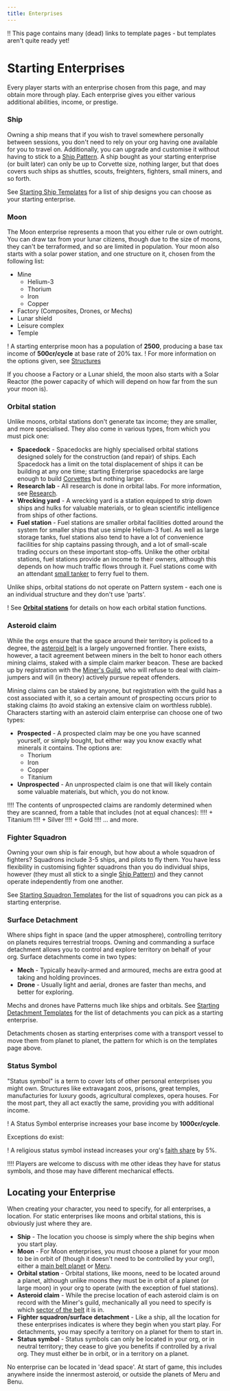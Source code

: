 ```yaml
---
title: Enterprises
---
```


!! This page contains many (dead) links to template pages - but templates aren't quite ready yet!

# Starting Enterprises

Every player starts with an enterprise chosen from this page, and may obtain more through play. Each enterprise gives you either various additional abilities, income, or prestige.

### Ship

Owning a ship means that if you wish to travel somewhere personally between sessions, you don't need to rely on your org having one available for you to travel on. Additionally, you can upgrade and customise it without having to stick to a [Ship Pattern](/ships). A ship bought as your starting enterprise (or built later) can only be up to Corvette size, nothing larger, but that does covers such ships as shuttles, scouts, freighters, fighters, small miners, and so forth.

See [Starting Ship Templates](/character-creation/enterprises/ship) for a list of ship designs you can choose as your starting enterprise.

### Moon

The Moon enterprise represents a moon that you either rule or own outright. You can draw tax from your lunar citizens, though due to the size of moons, they can't be terraformed, and so are limited in population. Your moon also starts with a solar power station, and one structure on it, chosen from the following list:

+ Mine
  + Helium-3
  + Thorium
  + Iron
  + Copper
+ Factory (Composites, Drones, or Mechs)
+ Lunar shield
+ Leisure complex
+ Temple

! A starting enterprise moon has a population of **2500**, producing a base tax income of **500cr/cycle** at base rate of 20% tax.
! For more information on the options given, see [Structures](/science/technology/structures)

If you choose a Factory or a Lunar shield, the moon also starts with a Solar Reactor (the power capacity of which will depend on how far from the sun your moon is).

### Orbital station

Unlike moons, orbital stations don't generate tax income; they are smaller, and more specialised. They also come in various types, from which you must pick one:

+ **Spacedock** - Spacedocks are highly specialised orbital stations designed solely for the construction (and repair) of ships. Each Spacedock has a limit on the total displacement of ships it can be building at any one time; starting Enterprise spacedocks are large enough to build [Corvettes](/ships) but nothing larger.
+ **Research lab** - All research is done in orbital labs. For more information, see [Research](/science).
+ **Wrecking yard** - A wrecking yard is a station equipped to strip down ships and hulks for valuable materials, or to glean scientific intelligence from ships of other factions.
+ **Fuel station** - Fuel stations are smaller orbital facilities dotted around the system for smaller ships that use simple Helium-3 fuel. As well as large storage tanks, fuel stations also tend to have a lot of convenience facilities for ship captains passing through, and a lot of small-scale trading occurs on these important stop-offs. Unlike the other orbital stations, fuel stations provide an income to their owners, although this depends on how much traffic flows through it. Fuel stations come with an attendant [small tanker](/character-creation/enterprises/fuel-station-tanker) to ferry fuel to them.

Unlike ships, orbital stations do not operate on Pattern system - each one is an individual structure and they don't use 'parts'.

! See **[Orbital stations](/science/technology/orbitals)** for details on how each orbital station functions.

### Asteroid claim

While the orgs ensure that the space around their territory is policed to a degree, the [asteroid belt](/planets) is a largely ungoverned frontier. There exists, however, a tacit agreement between miners in the belt to honor each others mining claims, staked with a simple claim marker beacon. These are backed up by registration with the [Miner's Guild](/orgs/miners-guild), who will refuse to deal with claim-jumpers and will (in theory) actively pursue repeat offenders.

Mining claims can be staked by anyone, but registration with the guild has a cost associated with it, so a certain amount of prospecting occurs prior to staking claims (to avoid staking an extensive claim on worthless rubble). Characters starting with an asteroid claim enterprise can choose one of two types:

+ **Prospected** - A prospected claim may be one you have scanned yourself, or simply bought, but either way you know exactly what minerals it contains. The options are:
  + Thorium
  + Iron
  + Copper
  + Titanium
+ **Unprospected** - An unprospected claim is one that will likely contain some valuable materials, but which, you do not know. 

!!!! The contents of unprospected claims are randomly determined when they are scanned, from a table that includes (not at equal chances):
!!!! + Titanium
!!!! + Silver
!!!! + Gold
!!!! ... and more.

### Fighter Squadron

Owning your own ship is fair enough, but how about a whole squadron of fighters? Squadrons include 3-5 ships, and pilots to fly them. You have less flexibility in customising fighter squadrons than you do individual ships, however (they must all stick to a single [Ship Pattern](/ships)) and they cannot operate independently from one another.

See [Starting Squadron Templates](/character-creation/enterprises/squadron) for the list of squadrons you can pick as a starting enterprise.

### Surface Detachment

Where ships fight in space (and the upper atmosphere), controlling territory on planets requires terrestrial troops. Owning and commanding a surface detachment allows you to control and explore territory on behalf of your org. Surface detachments come in two types:

+ **Mech** - Typically heavily-armed and armoured, mechs are extra good at taking and holding provinces.
+ **Drone** - Usually light and aerial, drones are faster than mechs, and better for exploring.

Mechs and drones have Patterns much like ships and orbitals. See [Starting Detachment Templates](/character-creation/enterprises/surface) for the list of detachments you can pick as a starting enterprise.

Detachments chosen as starting enterprises come with a transport vessel to move them from planet to planet, the pattern for which is on the templates page above.

### Status Symbol

"Status symbol" is a term to cover lots of other personal enterprises you might own. Structures like extravagant zoos, prisons, great temples, manufacturies for luxury goods, agricultural complexes, opera houses. For the most part, they all act exactly the same, providing you with additional income.

! A Status Symbol enterprise increases your base income by **1000cr/cycle**.

Exceptions do exist:

! A religious status symbol instead increases your org's [faith share](/religion) by 5%.

!!!! Players are welcome to discuss with me other ideas they have for status symbols, and those may have different mechanical effects.

## Locating your Enterprise

When creating your character, you need to specify, for all enterprises, a location. For static enterprises like moons and orbital stations, this is obviously just where they are.

+ **Ship** - The location you choose is simply where the ship begins when you start play.
+ **Moon** - For Moon enterprises, you must choose a planet for your moon to be in orbit of (though it doesn't need to be controlled by your org!), either a [main belt planet](/planets) or [Meru](/planets/meru).
+ **Orbital station** - Orbital stations, like moons, need to be located around a planet, although unlike moons they must be in orbit of a planet (or large moon) in your org to operate (with the exception of fuel stations).
+ **Asteroid claim** - While the precise location of each asteroid claim is on record with the Miner's guild, mechanically all you need to specify is which [sector of the belt](/planets) it is in.
+ **Fighter squadron/surface detachment** - Like a ship, all the location for these enterprises indicates is where they begin when you start play. For detachments, you may specify a territory on a planet for them to start in.
+ **Status symbol** - Status symbols can only be located in your org, or in neutral territory; they cease to give you benefits if controlled by a rival org. They must either be in orbit, or in a territory on a planet.

No enterprise can be located in 'dead space'. At start of game, this includes anywhere inside the innermost asteroid, or outside the planets of Meru and Benu.
